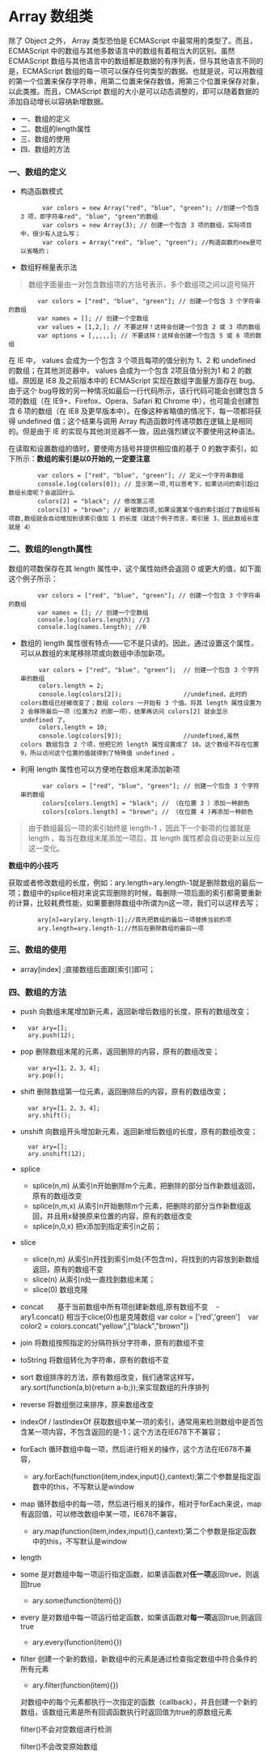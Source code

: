 # Array 数组类

除了 Object 之外， Array 类型恐怕是 ECMAScript 中最常用的类型了。而且，ECMAScript 中的数组与其他多数语言中的数组有着相当大的区别。虽然 ECMAScript 数组与其他语言中的数组都是数据的有序列表，但与其他语言不同的是，ECMAScript 数组的每一项可以保存任何类型的数据。也就是说，可以用数组的第一个位置来保存字符串，用第二位置来保存数值，用第三个位置来保存对象，以此类推。而且，CMAScript 数组的大小是可以动态调整的，即可以随着数据的添加自动增长以容纳新增数据。

- 一、数组的定义
- 二、数组的length属性
- 三、数组的使用
- 四、数组的方法

### 一、数组的定义

- 构造函数模式

            var colors = new Array("red", "blue", "green"); //创建一个包含 3 项，即字符串red", "blue", "green"的数组
            var colors = new Array(3); // 创建一个包含 3 项的数组，实际项目中，很少有人这么写；
            var colors = Array("red", "blue", "green"); //构造函数的new是可以省略的；

- 数组籽棉量表示法

> 数组字面量由一对包含数组项的方括号表示，多个数组项之间以逗号隔开

            var colors = ["red", "blue", "green"]; // 创建一个包含 3 个字符串的数组
            var names = []; // 创建一个空数组
            var values = [1,2,]; // 不要这样！这样会创建一个包含 2 或 3 项的数组
            var options = [,,,,,]; // 不要这样！这样会创建一个包含 5 或 6 项的数组


在 IE 中， values 会成为一个包含 3 个项且每项的值分别为 1、2 和 undefined 的数组；在其他浏览器中， values 会成为一个包含 2项且值分别为1 和 2 的数组。原因是 IE8 及之前版本中的 ECMAScript 实现在数组字面量方面存在 bug。由于这个 bug导致的另一种情况如最后一行代码所示，该行代码可能会创建包含 5 项的数组（在 IE9+、Firefox、Opera、Safari 和 Chrome 中），也可能会创建包含 6 项的数组（在 IE8 及更早版本中）。在像这种省略值的情况下，每一项都将获得 undefined 值；这个结果与调用 Array 构造函数时传递项数在逻辑上是相同的。但是由于 IE 的实现与其他浏览器不一致，因此强烈建议不要使用这种语法。

在读取和设置数组的值时，要使用方括号并提供相应值的基于 0 的数字索引，如下所示：**数组的索引是以0开始的,一定要注意**

            var colors = ["red", "blue", "green"]; // 定义一个字符串数组
            console.log(colors[0]); // 显示第一项,可以思考下，如果访问的索引超过数组长度呢？会返回什么
            colors[2] = "black"; // 修改第三项
            colors[3] = "brown"; // 新增第四项,如果设置某个值的索引超过了数组现有项数,数组就会自动增加到该索引值加 1 的长度（就这个例子而言，索引是 3，因此数组长度就是 4）

### 二、数组的length属性

数组的项数保存在其 length 属性中，这个属性始终会返回 0 或更大的值，如下面这个例子所示：

            var colors = ["red", "blue", "green"]; // 创建一个包含 3 个字符串的数组
            var names = []; // 创建一个空数组
            console.log(colors.length); //3
            console.log(names.length); //0

-  数组的 length 属性很有特点——它不是只读的。因此，通过设置这个属性，可以从数组的末尾移除项或向数组中添加新项。

            var colors = ["red", "blue", "green"];  // 创建一个包含 3 个字符串的数组
            colors.length = 2;
            console.log(colors[2]);                 //undefined，此时的colors数组已经被改变了；数组 colors 一开始有 3 个值。将其 length 属性设置为 2 会移除最后一项（位置为2 的那一项），结果再访问 colors[2] 就会显示 undefined 了。
            colors.length = 10;
            console.log(colors[9]);                 //undefined,虽然 colors 数组包含 2 个项，但把它的 length 属性设置成了 10。这个数组不存在位置 9，所以访问这个位置的值就得到了特殊值 undefined 。

- 利用 length 属性也可以方便地在数组末尾添加新项

            var colors = ["red", "blue", "green"]; // 创建一个包含 3 个字符串的数组
            colors[colors.length] = "black"; // （在位置 3 ）添加一种颜色
            colors[colors.length] = "brown"; // （在位置 4 )再添加一种颜色
 > 由于数组最后一项的索引始终是 length-1 ，因此下一个新项的位置就是 length 。每当在数组末尾添加一项后，其 length 属性都会自动更新以反应这一变化。

**数组中的小技巧**

 获取或者修改数组的长度，例如：ary.length=ary.length-1就是删除数组的最后一项；数组中的splice相对来说实现删除的时候，每删除一项后面的索引都需要重新的计算，比较耗费性能，如果要删除数组中所谓为n这一项，我们可以这样去写；
            
            ary[n]=ary[ary.length-1];//首先把数组的最后一项替换当前的项
            ary.length=ary.length-1;//然后在删除数组的最后一项

### 三、数组的使用

- array[index] ;直接数组后面跟[索引]即可；

### 四、数组的方法

- push 向数组末尾增加新元素，返回新增后数组的长度，原有的数组改变；
- 
        var ary=[];
        ary.push(12);
  
- pop 删除数组末尾的元素，返回删除的内容，原有的数组改变；

        var ary=[1，2，3，4];
        ary.pop();

- shift 删除数组第一位元素，返回删除后的内容，原有的数组改变；

        var ary=[1，2，3，4];
        ary.shift();

- unshift 向数组开头增加新元素，返回新增后数组的长度，原有的数组改变；

        var ary=[];
        ary.unshift(12);

- splice
    - splice(n,m)   从索引n开始删除m个元素，把删除的部分当作新数组返回，原有的数组改变
    - splice(n,m,x) 从索引n开始删除m个元素，把删除的部分当作新数组返回，并且用x替换原来位置的内容，原有的数组改变
    - splice(n,0,x) 把x添加到指定索引n之前；
- slice
    - slice(n,m)    从索引n开找到索引m处(不包含m)，将找到的内容放到新数组返回，原有的数组不变
    - slice(n)      从索引n处一直找到数组末尾；
    - slice(0)      数组克隆
    
- concat        基于当前数组中所有项创建新数组,原有数组不变
    - ary1.concat() 相当于clice(0)也是克隆数组
    var color = ['red','green']
    var color2 = colors.concat("yellow",["black","brown"])
    
- join      将数组按照指定的分隔符拆分字符串，原有的数组不变
- toString  将数组转化为字符串，原有的数组不变
- sort      数组排序的方法，原有数组改变，我们通常这样写，ary.sort(function(a,b){return a-b;});来实现数组的升序排列 
- reverse    将数组倒过来排序，原来数组改变
- indexOf / lastIndexOf 获取数组中某一项的索引，通常用来检测数组中是否包含某一项内容，不包含返回的是-1；这个方法在IE678下不兼容；
- forEach   循环数组中每一项，然后进行相关的操作，这个方法在IE678不兼容，
    - ary.forEach(function(item,index,input){},cantext);第二个参数是指定函数中的this，不写默认是window
    
- map    循环数组中的每一项，然后进行相关的操作，相对于forEach来说，map有返回值，可以修改数组中某一项，IE678不兼容，
    - ary.map(function(item,index,input){},cantext);第二个参数是指定函数中的this，不写默认是window
    
- length
- some  是对数组中每一项运行指定函数，如果该函数对**任一项**返回true，则返回true
    - ary.some(function(item){})
    
- every 是对数组中每一项运行给定函数，如果该函数对**每一项**返回true,则返回true
    - ary.every(function(item){})
    
- filter 创建一个新的数组，新数组中的元素是通过检查指定数组中符合条件的所有元素
    - ary.filter(function(item){})
    
    对数组中的每个元素都执行一次指定的函数（callback），并且创建一个新的数组，该数组元素是所有回调函数执行时返回值为true的原数组元素
    
    filter()不会对空数组进行检测
    
    filter()不会改变原始数组
    
